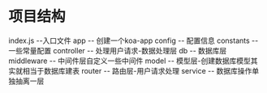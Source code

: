 # 项目结构
index.js --入口文件
app -- 创建一个koa-app
config -- 配置信息
constants -- 一些常量配置
controller -- 处理用户请求-数据处理层
db -- 数据库层
middleware -- 中间件层自定义一些中间件
model -- 模型层-创建数据库模型其实就相当于数据库建表
router -- 路由层-用户请求处理
service -- 数据库操作单独抽离一层